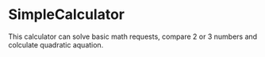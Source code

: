 # SimpleCalculator
This calculator can solve basic math requests, compare 2 or 3 numbers and colculate quadratic aquation.

